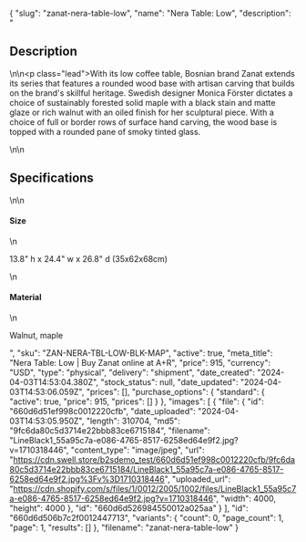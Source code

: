 {
  "slug": "zanat-nera-table-low",
  "name": "Nera Table: Low",
  "description": "<h2>Description</h2>\n<!-- split -->\n<p class=\"lead\">With its low coffee table, Bosnian brand Zanat extends its series that features a rounded wood base with artisan carving that builds on the brand's skillful heritage. Swedish designer Monica Förster dictates a choice of sustainably forested solid maple with a black stain and matte glaze or rich walnut with an oiled finish for her sculptural piece. With a choice of full or border rows of surface hand carving, the wood base is topped with a rounded pane of smoky tinted glass. </p>\n<!-- split -->\n<h2>Specifications</h2>\n<!-- split -->\n<h4>Size</h4>\n<p>13.8\" h x 24.4\" w x 26.8\" d (35x62x68cm)</p>\n<h4>Material</h4>\n<p>Walnut, maple</p>",
  "sku": "ZAN-NERA-TBL-LOW-BLK-MAP",
  "active": true,
  "meta_title": "Nera Table: Low | Buy Zanat online at A+R",
  "price": 915,
  "currency": "USD",
  "type": "physical",
  "delivery": "shipment",
  "date_created": "2024-04-03T14:53:04.380Z",
  "stock_status": null,
  "date_updated": "2024-04-03T14:53:06.059Z",
  "prices": [],
  "purchase_options": {
    "standard": {
      "active": true,
      "price": 915,
      "prices": []
    }
  },
  "images": [
    {
      "file": {
        "id": "660d6d51ef998c0012220cfb",
        "date_uploaded": "2024-04-03T14:53:05.950Z",
        "length": 310704,
        "md5": "9fc6da80c5d3714e22bbb83ce6715184",
        "filename": "LineBlack1_55a95c7a-e086-4765-8517-6258ed64e9f2.jpg?v=1710318446",
        "content_type": "image/jpeg",
        "url": "https://cdn.swell.store/b2sdemo_test/660d6d51ef998c0012220cfb/9fc6da80c5d3714e22bbb83ce6715184/LineBlack1_55a95c7a-e086-4765-8517-6258ed64e9f2.jpg%3Fv%3D1710318446",
        "uploaded_url": "https://cdn.shopify.com/s/files/1/0012/2005/1002/files/LineBlack1_55a95c7a-e086-4765-8517-6258ed64e9f2.jpg?v=1710318446",
        "width": 4000,
        "height": 4000
      },
      "id": "660d6d526984550012a025aa"
    }
  ],
  "id": "660d6d506b7c2f0012447713",
  "variants": {
    "count": 0,
    "page_count": 1,
    "page": 1,
    "results": []
  },
  "filename": "zanat-nera-table-low"
}